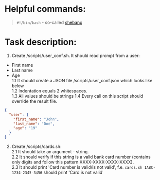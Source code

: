# Helpful commands:

> `#!/bin/bash` - so-called [shebang](https://en.wikipedia.org/wiki/Shebang_(Unix))

# Task description:

1. Create /scripts/user_conf.sh. It should read prompt from a user:  
- First name  
- Last name  
- Age  
  1.1 It should create a JSON file /scripts/user_conf.json which looks like below  
  1.2 Indentation equals 2 whitespaces.  
  1.3 All values should be strings
  1.4 Every call on this script should override the result file.  

```json
{
  "user": {
    "first_name": "John",
    "last_name": "Doe",
    "age": "19"
  }
}
```

2. Create /scripts/cards.sh:  
    2.1 It should take an argument - string.  
    2.2 It should verify if this string is a valid bank card number (contains only digits and follow this pattern XXXX-XXXX-XXXX-XXXX).  
    2.3 It should print 'Card number is valid/is not valid', f.e. `cards.sh 1ABC-1234-2345-3456` should print 'Card is not valid'